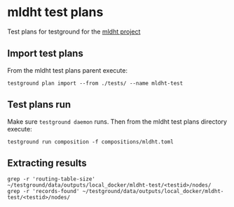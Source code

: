 # mldht test plans
Test plans for testground for the [mldht project](https://mm.aueb.gr/projects/MLDHT)

## Import test plans
From the mldht test plans parent execute:
```
testground plan import --from ./tests/ --name mldht-test
```

## Test plans run
Make sure `testground daemon` runs. Then from the mldht test plans directory execute:
```
testground run composition -f compositions/mldht.toml
```

## Extracting results

```
grep -r 'routing-table-size' ~/testground/data/outputs/local_docker/mldht-test/<testid>/nodes/
grep -r 'records-found' ~/testground/data/outputs/local_docker/mldht-test/<testid>/nodes/
```


